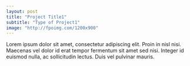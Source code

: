 ```yaml
---
layout: post
title: "Project Title1"
subtitle: "Type of Project1"
image: "http://fpoimg.com/1200x900"
---
```


Lorem ipsum dolor sit amet, consectetur adipiscing elit. Proin in nisl nisi. Maecenas vel dolor id erat tempor fermentum sit amet sed nisi. Integer id euismod nulla, ac sollicitudin lectus. Duis vel pulvinar mauris.